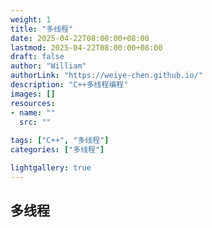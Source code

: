 ```yaml
---
weight: 1
title: "多线程"
date: 2025-04-22T08:00:00+08:00
lastmod: 2025-04-22T08:00:00+08:00
draft: false
author: "William"
authorLink: "https://weiye-chen.github.io/"
description: "C++多线程编程"
images: []
resources:
- name: ""
  src: ""
  
tags: ["C++", "多线程"]
categories: ["多线程"]

lightgallery: true
---
```

## 多线程